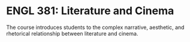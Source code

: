 # ENGL 381: Literature and Cinema

The course introduces students to the complex narrative, aesthetic, and rhetorical relationship between literature and cinema.